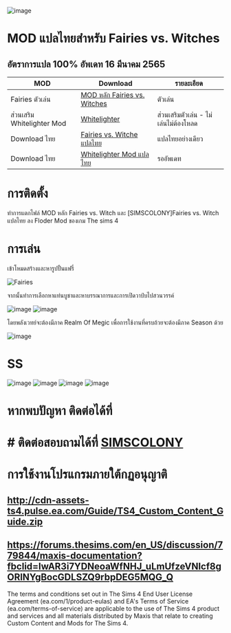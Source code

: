 ![image](https://user-images.githubusercontent.com/13219372/122054824-3d69a900-ce12-11eb-9e8a-1bebc9f3bd2f.png)

# MOD แปลไทยสำหรับ Fairies vs. Witches
## อัตราการแปล 100%  อัพเดท 16 มีนาคม 2565

| MOD| Download |รายละเอียด |
| ------------- | ------------- |------------- |
|Fairies ตัวเล่น|[MOD หลัก Fairies vs. Witches](https://www.patreon.com/posts/sims-4-fairies-52330299)| ตัวเล่น|
|ส่วนเสริม Whitelighter Mod|[Whitelighter](https://www.patreon.com/posts/whitelighter-mod-30418919?utm_medium=clipboard_copy&utm_source=copy_to_clipboard&utm_campaign=postshare)|ส่วนเสริมตัวเล่น - ไม่เล่นไม่ต้องโหลด|
|Download ไทย|[Fairies vs. Witche แปลไทย](https://github.com/simscolony/FairiesVSWitches_Traditional_THAI/raw/refs/heads/main/%5BSIMSCOLONY%5D%20SpinningPlumbobs_Fairies_THAI_2025.package)|แปลไทยอย่างเดียว|
|Download ไทย|[Whitelighter Mod แปลไทย](*)|รออัพเดท|


# การติดตั้ง
ทำการแตกไฟล์ MOD หลัก  Fairies vs. Witch และ [SIMSCOLONY]Fairies vs. Witch แปลไทย ลง Floder Mod ของเกม The sims 4

# การเล่น
เข้าโหมดสร้างและหารูปปั้นแฟรี่

![Fairies](https://user-images.githubusercontent.com/13219372/122050070-515edc00-ce0d-11eb-8d23-ab76217c4c03.png)

จากนั้นทำการเลือกหาแท่นบูชาและหาบรรณาการและการเปิดวาป์บไปสวนวรรค์

![image](https://user-images.githubusercontent.com/13219372/122050123-5facf800-ce0d-11eb-95a4-b01c23dea6fb.png)
![image](https://user-images.githubusercontent.com/13219372/122050254-7ce1c680-ce0d-11eb-8e47-63c25f591255.png)

โดยพลังเวทย์จะต้องมีภาค Realm Of Megic เพื่อการใช้งานที่ครบถ้วยจะต้องมีภาค Season ด้วย

![image](https://user-images.githubusercontent.com/13219372/122050280-8408d480-ce0d-11eb-9f74-c84a3e65d642.png)



# SS
![image](https://user-images.githubusercontent.com/13219372/122051369-b961f200-ce0e-11eb-9617-00e1688c1559.png)
![image](https://user-images.githubusercontent.com/13219372/122051379-bc5ce280-ce0e-11eb-9d77-ba4314c087bc.png)
![image](https://user-images.githubusercontent.com/13219372/122050546-bca8ae00-ce0d-11eb-96d5-ed61f278e16e.png)
![image](https://user-images.githubusercontent.com/13219372/122050521-b9adbd80-ce0d-11eb-8b52-fddc53ce126d.png)


# หากพบปัญหา ติดต่อได้ที่
# # ติดต่อสอบถามได้ที่ [SIMSCOLONY](https://www.facebook.com/SimsColony/)


# การใช้งานโปรแกรมภายใต้กฏอนุญาติ 
## http://cdn-assets-ts4.pulse.ea.com/Guide/TS4_Custom_Content_Guide.zip
## https://forums.thesims.com/en_US/discussion/779844/maxis-documentation?fbclid=IwAR3i7YDNeoaWfNHJ_uLmUfzeVNIcf8gORINYgBocGDLSZQ9rbpDEG5MQG_Q

The terms and conditions set out in The Sims 4 End User License Agreement (ea.com/1/product-eulas) and EA's Terms of Service (ea.com/terms-of-service) are applicable to the use of The Sims 4 product and services and all materials distributed by Maxis that relate to creating Custom Content and Mods for The Sims 4.
